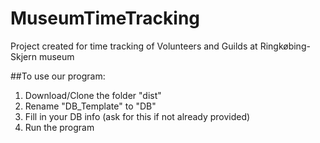 # MuseumTimeTracking
Project created for time tracking of Volunteers and Guilds at Ringkøbing-Skjern museum

##To use our program:

1. Download/Clone the folder "dist"
2. Rename "DB_Template" to "DB"
3. Fill in your DB info (ask for this if not already provided)
4. Run the program
